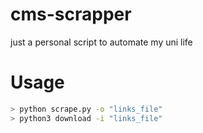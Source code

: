 # cms-scrapper
just a personal script to automate my uni life 
# Usage 
```bash 
> python scrape.py -o "links_file"
> python3 download -i "links_file"
```
